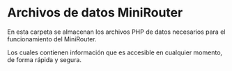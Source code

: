 # Archivos de datos MiniRouter

En esta carpeta se almacenan los archivos PHP de datos necesarios para el funcionamiento del MiniRouter.

Los cuales contienen información que es accesible en cualquier momento, de forma rápida y segura.